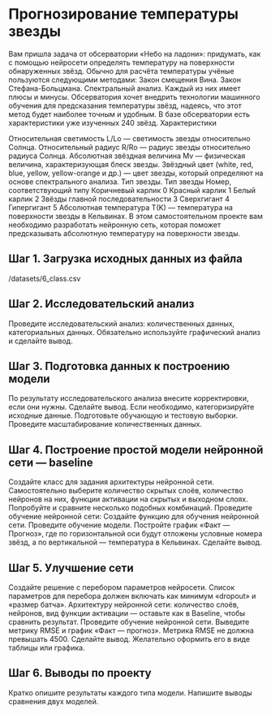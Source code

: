 # Прогнозирование температуры звезды

Вам пришла задача от обсерватории «Небо на ладони»: придумать, как с помощью нейросети определять температуру на поверхности обнаруженных звёзд. Обычно для расчёта температуры учёные пользуются следующими методами:
Закон смещения Вина.
Закон Стефана-Больцмана.
Спектральный анализ.
Каждый из них имеет плюсы и минусы. Обсерватория хочет внедрить технологии машинного обучения для предсказания температуры звёзд, надеясь, что этот метод будет наиболее точным и удобным.
В базе обсерватории есть характеристики уже изученных 240 звёзд.
Характеристики

Относительная светимость L/Lo — светимость звезды относительно Солнца.
Относительный радиус R/Ro — радиус звезды относительно радиуса Солнца.
Абсолютная звёздная величина Mv — физическая величина, характеризующая блеск звезды.
Звёздный цвет (white, red, blue, yellow, yellow-orange и др.) — цвет звезды, который определяют на основе спектрального анализа.
Тип звезды.
Тип звезды	Номер, соответствующий типу
Коричневый карлик	0
Красный карлик	1
Белый карлик	2
Звёзды главной последовательности	3
Сверхгигант	4
Гипергигант	5
Абсолютная температура T(K) — температура на поверхности звезды в Кельвинах.
В этом самостоятельном проекте вам необходимо разработать нейронную сеть, которая поможет предсказывать абсолютную температуру на поверхности звезды.

## Шаг 1. Загрузка исходных данных из файла
/datasets/6_class.csv 

## Шаг 2. Исследовательский анализ
Проведите исследовательский анализ:
количественных данных,
категориальных данных.
Обязательно используйте графический анализ и сделайте вывод.

## Шаг 3. Подготовка данных к построению модели
По результату исследовательского анализа внесите корректировки, если они нужны. Сделайте вывод.
Если необходимо, категоризируйте исходные данные.
Подготовьте обучающую и тестовую выборки.
Проведите масштабирование количественных данных.

## Шаг 4. Построение простой модели нейронной сети — baseline
Создайте класс для задания архитектуры нейронной сети.
Самостоятельно выберите количество скрытых слоёв, количество нейронов на них, функции активации на скрытых и выходном слоях. Попробуйте и сравните несколько подобных комбинаций.
Проведите обучение нейронной сети: 
Создайте функцию для обучения нейронной сети.
Проведите обучение модели.
Постройте график «Факт — Прогноз», где по горизонтальной оси будут отложены условные номера звёзд, а по вертикальной — температура в Кельвинах.
Сделайте вывод.

## Шаг 5. Улучшение сети
Создайте решение с перебором параметров нейросети. Список параметров для перебора должен включать как минимум «dropout» и «размер батча». Архитектуру нейронной сети: количество слоёв, нейронов, вид функции активации — оставьте как в Baseline, чтобы сравнить результат.
Проведите обучение нейронной сети. Выведите метрику RMSE и график «Факт — прогноз». Метрика RMSE не должна превышать 4500.
Сделайте вывод. Желательно оформить его в виде таблицы или графика.

## Шаг 6. Выводы по проекту
Кратко опишите результаты каждого типа модели.
Напишите выводы сравнения двух моделей.